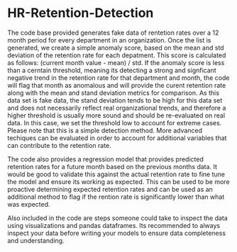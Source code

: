 # HR-Retention-Detection
The code base provided generates fake data of rentetion rates over a 12 month period for every department in an organization. 
Once the list is generated, we create a simple anomaly score, based on the mean and std deviation of the retention rate for each depatment. This score is calculated as follows: (current month value - mean) / std. If the anomaly score is less than a cerntain threshold, meaning its detecting a strong and signficant negative trend in the retention rate for that department and month, the code will flag that month as anomalous and will provide the curent retention rate along with the mean and stand deviation metrics for comparison. As this data set is fake data, the stand deviation tends to be high for this data set and does not necessarily reflect real organizational trends, and therefore a higher threshold is usually more sound and should be re-evaluated on real data. In this case, we set the threshold low to account for extreme cases. Please note that this is a simple detection method. More advanced techiques can be evaluated in order to account for additional variables that can contribute to the retention rate. 

The code also provides a regression model that provides predicted retention rates for a future month based on the previous months data. It would be good to validate this against the actual retention rate to fine tune the model and ensure its working as expected. This can be used to be more proactive determining expected retention rates and can be used as an additional method to flag if the rention rate is significantly lower than what was expected. 


Also included in the code are steps someone could take to inspect the data using visualizations and pandas dataframes. Its recommended to always inspect your data before writing your models to ensure data completeness and understanding. 
